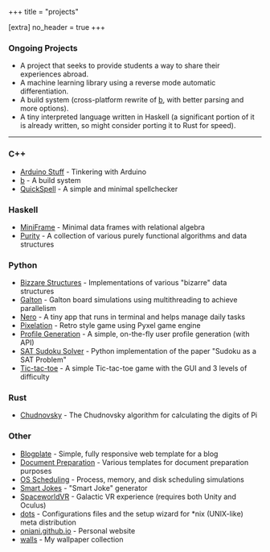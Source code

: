 +++
title = "projects"

[extra]
no_header = true
+++

### Ongoing Projects

- A project that seeks to provide students a way to share their experiences
  abroad.
- A machine learning library using a reverse mode automatic differentiation.
- A build system (cross-platform rewrite of [b][b], with better parsing and
  more options).
- A tiny interpreted language written in Haskell (a significant portion of it
  is already written, so might consider porting it to Rust for speed).

---

### C++

- [Arduino Stuff][arduino_stuff] - Tinkering with Arduino
- [b][b] - A build system
- [QuickSpell][quickspell] - A simple and minimal spellchecker

### Haskell

- [MiniFrame][miniframe] - Minimal data frames with relational algebra
- [Purity][purity] - A collection of various purely functional algorithms and data structures

### Python

- [Bizzare Structures][bizarre_structures] - Implementations of various "bizarre" data structures
- [Galton][galton] - Galton board simulations using multithreading to achieve parallelism
- [Nero][nero] - A tiny app that runs in terminal and helps manage daily tasks
- [Pixelation][pixelation] - Retro style game using Pyxel game engine
- [Profile Generation][profile_generation] - A simple, on-the-fly user profile generation (with API)
- [SAT Sudoku Solver][sat_sudoku_solver] - Python implementation of the paper "Sudoku as a SAT Problem"
- [Tic-tac-toe][tic_tac_toe] - A simple Tic-tac-toe game with the GUI and 3 levels of difficulty

### Rust

- [Chudnovsky][chudnovsky] - The Chudnovsky algorithm for calculating the digits of Pi

### Other

- [Blogplate][blogplate] - Simple, fully responsive web template for a blog
- [Document Preparation][document_preparation] - Various templates for document preparation purposes
- [OS Scheduling][os_scheduling] - Process, memory, and disk scheduling simulations
- [Smart Jokes][smart_joke_generator] - "Smart Joke" generator
- [SpaceworldVR][spaceworldvr] - Galactic VR experience (requires both Unity and Oculus)
- [dots][dots] - Configurations files and the setup wizard for \*nix (UNIX-like) meta distribution
- [oniani.github.io][oniani_github_io] - Personal website
- [walls][walls] - My wallpaper collection

[arduino_stuff]: https://github.com/oniani/arduino-stuff
[b]: https://github.com/oniani/b
[chudnovsky]: https://github.com/oniani/chudnovsky
[bizarre_structures]: https://github.com/oniani/bizarre-structures
[blogplate]: https://github.com/oniani/blogplate
[document_preparation]: https://github.com/oniani/document-preparation
[dots]: https://github.com/oniani/dots
[galton]: https://github.com/oniani/galton
[miniframe]: https://github.com/oniani/miniframe
[nero]: https://github.com/oniani/nero
[oniani_github_io]: https://github.com/oniani/oniani_github_io
[os_scheduling]: https://github.com/oniani/os-scheduling
[pixelation]: https://github.com/oniani/pixelation
[profile_generation]: https://github.com/oniani/profile-generation
[purity]: https://github.com/oniani/purity
[quickspell]: https://github.com/oniani/quickspell
[tic_tac_toe]: https://github.com/oniani/tictactoe
[sat_sudoku_solver]: https://github.com/oniani/sat-sudoku
[smart_joke_generator]: https://github.com/oniani/smart-jokes
[spaceworldvr]: https://drive.google.com/file/d/1Cd-EbvudiuenIP1wRMS1TkcMoIBTk5FS
[walls]: https://github.com/oniani/walls
